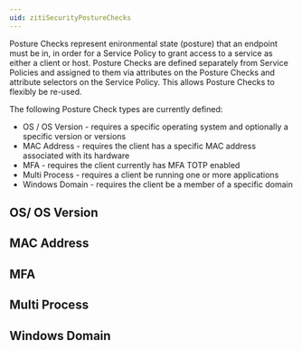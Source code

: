 ```yaml
---
uid: zitiSecurityPostureChecks
---
```


Posture Checks represent enironmental state (posture) that an endpoint must be in, in order for a Service Policy to grant access
to a service as either a client or host. Posture Checks are defined separately from Service Policies and assigned
to them via attributes on the Posture Checks and attribute selectors on the Service Policy. This allows Posture Checks
to flexibly be re-used.

The following Posture Check types are currently defined:

- OS / OS Version - requires a specific operating system and optionally a specific version or versions
- MAC Address - requires the client has a specific MAC address associated with its hardware
- MFA - requires the client currently has MFA TOTP enabled
- Multi Process - requires a client be running one or more applications
- Windows Domain - requires the client be a member of a specific domain


## OS/ OS Version

## MAC Address

## MFA

## Multi Process

## Windows Domain